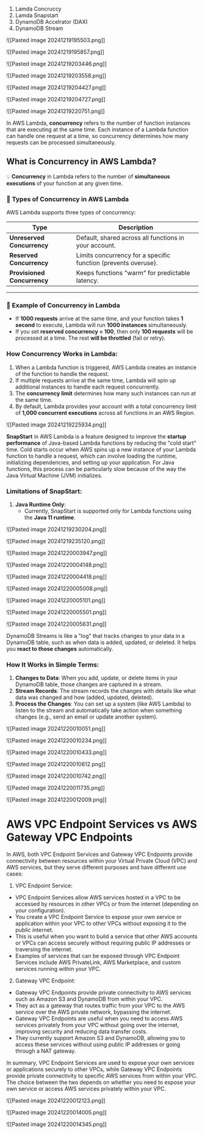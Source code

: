 
1. Lamda Concruccy
2. Lamda Snapstart
3. DynamoDB Accelrator (DAX)
4. DynamoDB Stream



![[Pasted image 20241219195503.png]]

![[Pasted image 20241219195857.png]]



![[Pasted image 20241219203446.png]]



![[Pasted image 20241219203558.png]]


![[Pasted image 20241219204427.png]]


![[Pasted image 20241219204727.png]]




![[Pasted image 20241219220751.png]]


In AWS Lambda, **concurrency** refers to the number of function instances that are executing at the same time. Each instance of a Lambda function can handle one request at a time, so concurrency determines how many requests can be processed simultaneously.

## **What is Concurrency in AWS Lambda?**

💡 **Concurrency** in Lambda refers to the number of **simultaneous executions** of your function at any given time.

### **🔹 Types of Concurrency in AWS Lambda**

AWS Lambda supports three types of concurrency:

|**Type**|**Description**|
|---|---|
|**Unreserved Concurrency**|Default, shared across all functions in your account.|
|**Reserved Concurrency**|Limits concurrency for a specific function (prevents overuse).|
|**Provisioned Concurrency**|Keeps functions "warm" for predictable latency.|

---

### **🔹 Example of Concurrency in Lambda**

- If **1000 requests** arrive at the same time, and your function takes **1 second** to execute, Lambda will run **1000 instances** simultaneously.
- If you set **reserved concurrency = 100**, then only **100 requests** will be processed at a time. The rest **will be throttled** (fail or retry).

### **How Concurrency Works in Lambda:**

1. When a Lambda function is triggered, AWS Lambda creates an instance of the function to handle the request.
2. If multiple requests arrive at the same time, Lambda will spin up additional instances to handle each request concurrently.
3. The **concurrency limit** determines how many such instances can run at the same time.
4. By default, Lambda provides your account with a total concurrency limit of **1,000 concurrent executions** across all functions in an AWS Region.


![[Pasted image 20241219225934.png]]


**SnapStart** in AWS Lambda is a feature designed to improve the **startup performance** of Java-based Lambda functions by reducing the "cold start" time. Cold starts occur when AWS spins up a new instance of your Lambda function to handle a request, which can involve loading the runtime, initializing dependencies, and setting up your application. For Java functions, this process can be particularly slow because of the way the Java Virtual Machine (JVM) initializes.

### **Limitations of SnapStart:**

1. **Java Runtime Only**:
    - Currently, SnapStart is supported only for Lambda functions using the **Java 11 runtime**.


![[Pasted image 20241219230204.png]]



![[Pasted image 20241219235120.png]]



![[Pasted image 20241220003947.png]]


![[Pasted image 20241220004148.png]]



![[Pasted image 20241220004418.png]]



![[Pasted image 20241220005008.png]]


![[Pasted image 20241220005101.png]]


![[Pasted image 20241220005501.png]]



![[Pasted image 20241220005631.png]]


DynamoDB Streams is like a "log" that tracks changes to your data in a DynamoDB table, such as when data is added, updated, or deleted. It helps you **react to those changes** automatically.

### **How It Works in Simple Terms:**

1. **Changes to Data**: When you add, update, or delete items in your DynamoDB table, those changes are captured in a stream.
2. **Stream Records**: The stream records the changes with details like what data was changed and how (added, updated, deleted).
3. **Process the Changes**: You can set up a system (like AWS Lambda) to listen to the stream and automatically take action when something changes (e.g., send an email or update another system).


![[Pasted image 20241220010051.png]]



![[Pasted image 20241220010234.png]]



![[Pasted image 20241220010433.png]]



![[Pasted image 20241220010612.png]]



![[Pasted image 20241220010742.png]]



![[Pasted image 20241220011735.png]]



![[Pasted image 20241220012009.png]]


# AWS VPC Endpoint Services vs AWS Gateway VPC Endpoints


In AWS, both VPC Endpoint Services and Gateway VPC Endpoints provide connectivity between resources within your Virtual Private Cloud (VPC) and AWS services, but they serve different purposes and have different use cases:

1. VPC Endpoint Service:

- VPC Endpoint Services allow AWS services hosted in a VPC to be accessed by resources in other VPCs or from the internet (depending on your configuration).
- You create a VPC Endpoint Service to expose your own service or application within your VPC to other VPCs without exposing it to the public internet.
- This is useful when you want to build a service that other AWS accounts or VPCs can access securely without requiring public IP addresses or traversing the internet.
- Examples of services that can be exposed through VPC Endpoint Services include AWS PrivateLink, AWS Marketplace, and custom services running within your VPC.

2. Gateway VPC Endpoint:

- Gateway VPC Endpoints provide private connectivity to AWS services such as Amazon S3 and DynamoDB from within your VPC.
- They act as a gateway that routes traffic from your VPC to the AWS service over the AWS private network, bypassing the internet.
- Gateway VPC Endpoints are useful when you need to access AWS services privately from your VPC without going over the internet, improving security and reducing data transfer costs.
- They currently support Amazon S3 and DynamoDB, allowing you to access these services without using public IP addresses or going through a NAT gateway.

In summary, VPC Endpoint Services are used to expose your own services or applications securely to other VPCs, while Gateway VPC Endpoints provide private connectivity to specific AWS services from within your VPC. The choice between the two depends on whether you need to expose your own service or access AWS services privately within your VPC.



![[Pasted image 20241220012123.png]]


![[Pasted image 20241220014005.png]]


![[Pasted image 20241220014345.png]]



